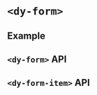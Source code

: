 # `<dy-form>`

## Example

<gbp-example
  name="dy-form"
  props='{"style": "width: 100%;", "@change": "(evt) => {Object.keys(evt.detail).forEach(key => evt.target.querySelector(`[name=${key}]`).value = evt.detail[key])}"}'
  html='<dy-form-item name="name" label="Name" multiple></dy-form-item>
<dy-form-item name="password" label="password" type="password"></dy-form-item>
<dy-form-item name="email" label="Email"></dy-form-item>
<dy-form-item name="phone" label="Phone"></dy-form-item>
<dy-form-item name="date" label="Date" type="date" time></dy-form-item>
<dy-form-item name="range" label="Date Range" type="date-range" time></dy-form-item>'
  src="https://jspm.dev/duoyun-ui/elements/form"></gbp-example>

<gbp-example
  name="dy-form"
  props='{"style": "width: 100%;", "inline": true, "@change": "(evt) => {Object.keys(evt.detail).forEach(key => evt.target.querySelector(`[name=${key}]`).value = evt.detail[key])}"}'
  html='<dy-form-item name="name" label="Name" multiple></dy-form-item>
<dy-form-item name="email" label="Email"></dy-form-item>
<dy-form-item name="phone" label="Phone"></dy-form-item>'
  src="https://jspm.dev/duoyun-ui/elements/form"></gbp-example>

## `<dy-form>` API

<gbp-api name="dy-form" src="/src/elements/form.ts"></gbp-api>

## `<dy-form-item>` API

<gbp-api name="dy-form-item" src="/src/elements/form.ts"></gbp-api>
